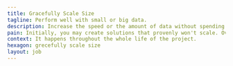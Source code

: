 ```yaml
---
title: Gracefully Scale Size
tagline: Perform well with small or big data.
description: Increase the speed or the amount of data without spending energy thinking about scaling issues. This means you can start simple and lightweight and still scale up to large volumes.
pain: Initially, you may create solutions that provenly won't scale. Over time, after the project starts to grow, you will want to change the architecture.
context: It happens throughout the whole life of the project.
hexagon: grecefully scale size
layout: job
---
```

